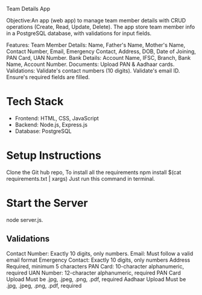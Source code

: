 Team Details App

Objective:An app (web app) to manage team member details with CRUD operations (Create, Read, Update, Delete). The app store team member info in a PostgreSQL database, with validations for input fields.

Features:
Team Member Details:
Name, Father's Name, Mother's Name, Contact Number, Email, Emergency Contact, Address, DOB, Date of Joining, PAN Card, UAN Number.
Bank Details: Account Name, IFSC, Branch, Bank Name, Account Number.
Documents: Upload PAN & Aadhaar cards.
Validations:
Validate's contact numbers (10 digits).
Validate's email ID.
Ensure's required fields are filled.

# Tech Stack
- Frontend: HTML, CSS, JavaScript
- Backend: Node.js, Express.js
- Database: PostgreSQL

# Setup Instructions
Clone the Git hub repo,
To install all the requirements 
npm install $(cat requirements.txt | xargs)
Just run this command in terminal.
# Start the Server
node server.js.
## Validations
Contact Number:	Exactly 10 digits, only numbers.
Email:	Must follow a valid email format
Emergency Contact:	Exactly 10 digits, only numbers
Address	Required, minimum 5 characters
PAN Card:	10-character alphanumeric, required
UAN Number:	12-character alphanumeric, required
PAN Card Upload	Must be .jpg, .jpeg, .png, .pdf, required
Aadhaar Upload	Must be .jpg, .jpeg, .png, .pdf, required
